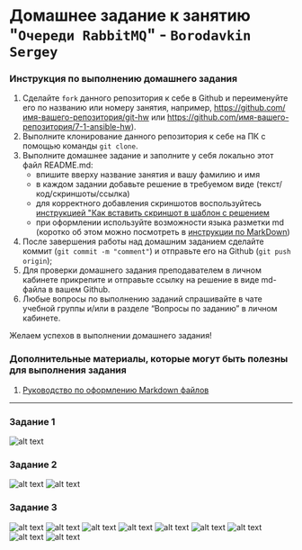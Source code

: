 # Домашнее задание к занятию "`Очереди RabbitMQ`" - `Borodavkin Sergey`


### Инструкция по выполнению домашнего задания

   1. Сделайте `fork` данного репозитория к себе в Github и переименуйте его по названию или номеру занятия, например, https://github.com/имя-вашего-репозитория/git-hw или  https://github.com/имя-вашего-репозитория/7-1-ansible-hw).
   2. Выполните клонирование данного репозитория к себе на ПК с помощью команды `git clone`.
   3. Выполните домашнее задание и заполните у себя локально этот файл README.md:
      - впишите вверху название занятия и вашу фамилию и имя
      - в каждом задании добавьте решение в требуемом виде (текст/код/скриншоты/ссылка)
      - для корректного добавления скриншотов воспользуйтесь [инструкцией "Как вставить скриншот в шаблон с решением](https://github.com/netology-code/sys-pattern-homework/blob/main/screen-instruction.md)
      - при оформлении используйте возможности языка разметки md (коротко об этом можно посмотреть в [инструкции  по MarkDown](https://github.com/netology-code/sys-pattern-homework/blob/main/md-instruction.md))
   4. После завершения работы над домашним заданием сделайте коммит (`git commit -m "comment"`) и отправьте его на Github (`git push origin`);
   5. Для проверки домашнего задания преподавателем в личном кабинете прикрепите и отправьте ссылку на решение в виде md-файла в вашем Github.
   6. Любые вопросы по выполнению заданий спрашивайте в чате учебной группы и/или в разделе “Вопросы по заданию” в личном кабинете.
   
Желаем успехов в выполнении домашнего задания!
   
### Дополнительные материалы, которые могут быть полезны для выполнения задания

1. [Руководство по оформлению Markdown файлов](https://gist.github.com/Jekins/2bf2d0638163f1294637#Code)

---

### Задание 1

![alt text](https://github.com/sergeyd0tnet/hw/blob/main/RabbitMQ_hw/img/Screenshot_1.png)

### Задание 2

![alt text](https://github.com/sergeyd0tnet/hw/blob/main/RabbitMQ_hw/img/Screenshot_2.png)
![alt text](https://github.com/sergeyd0tnet/hw/blob/main/RabbitMQ_hw/img/Screenshot_3.png)

### Задание 3

![alt text](https://github.com/sergeyd0tnet/hw/blob/main/RabbitMQ_hw/img/Screenshot_4.png)
![alt text](https://github.com/sergeyd0tnet/hw/blob/main/RabbitMQ_hw/img/Screenshot_5.png)
![alt text](https://github.com/sergeyd0tnet/hw/blob/main/RabbitMQ_hw/img/Screenshot_6.png)
![alt text](https://github.com/sergeyd0tnet/hw/blob/main/RabbitMQ_hw/img/Screenshot_7.png)
![alt text](https://github.com/sergeyd0tnet/hw/blob/main/RabbitMQ_hw/img/Screenshot_8.png)
![alt text](https://github.com/sergeyd0tnet/hw/blob/main/RabbitMQ_hw/img/Screenshot_9.png)
![alt text](https://github.com/sergeyd0tnet/hw/blob/main/RabbitMQ_hw/img/Screenshot_10.png)
![alt text](https://github.com/sergeyd0tnet/hw/blob/main/RabbitMQ_hw/img/Screenshot_11.png)
![alt text](https://github.com/sergeyd0tnet/hw/blob/main/RabbitMQ_hw/img/Screenshot_12.png)



